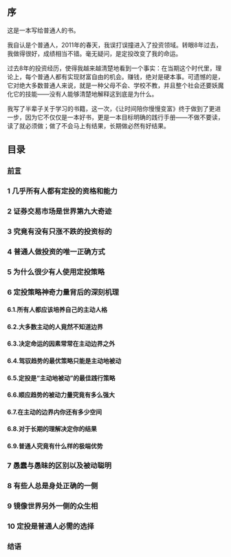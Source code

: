 

## 序

这是一本写给普通人的书。

我自认是个普通人，2011年的春天，我误打误撞进入了投资领域。转眼8年过去，我做得很好，成绩相当不错。毫无疑问，是定投改变了我的命运。

过去8年的投资经历，使得我越来越清楚地看到一个事实：在当期这个时代里，理论上，每个普通人都有实现财富自由的机会。赚钱，绝对是硬本事。可遗憾的是，它对绝大多数普通人来说，就是一种父母不会、学校不教，并且整个社会还要妖魔化它的技能——没有人能够清楚地解释这到底是为什么。

我写了半辈子关于学习的书籍，这一次，《让时间陪你慢慢变富》终于做到了更进一步，因为它不仅仅是一本好书，更是一本目标明确的践行手册——不做不要读，读了就必须做；做了不会马上有结果，长期做必然有好结果。

## 目录

### [前言](./preface.md)

### 1 几乎所有人都有定投的资格和能力

### 2 证券交易市场是世界第九大奇迹

### 3 究竟有没有只涨不跌的投资标的

### 4 普通人做投资的唯一正确方式

### 5 为什么很少有人使用定投策略

### 6 定投策略神奇力量背后的深刻机理

#### 6.1.所有人都应该培养自己的主动人格

#### 6.2.大多数主动的人竟然不知道边界

#### 6.3.决定命运的因素常常在主动边界之外

#### 6.4.驾驭趋势的最优策略只能是主动地被动

#### 6.5.定投是“主动地被动”的最佳践行策略

#### 6.6.顺应趋势的被动力量究竟有多么强大

#### 6.7.在主动的边界内你还有多少空间

#### 6.8.对于长期的理解决定你的结果

#### 6.9.普通人究竟有什么样的极端优势

### 7 愚蠢与愚昧的区别以及被动聪明

### 8 有些人总是身处正确的一侧

### 9 镜像世界另外一侧的众生相

### 10 定投是普通人必需的选择

### 结语
